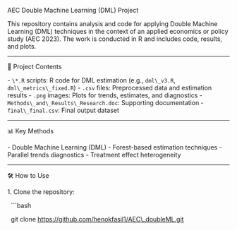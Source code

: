 AEC Double Machine Learning (DML) Project



This repository contains analysis and code for applying Double Machine Learning (DML) techniques in the context of an applied economics or policy study (AEC 2023). The work is conducted in R and includes code, results, and plots.



---



📁 Project Contents



\- `\*.R` scripts: R code for DML estimation (e.g., `dml\_v3.R`, `dml\_metrics\_fixed.R`)
\- `.csv` files: Preprocessed data and estimation results
\- `.png` images: Plots for trends, estimates, and diagnostics
\- `Methods\_and\_Results\_Research.doc`: Supporting documentation
\- `final\_final.csv`: Final output dataset



---



📊 Key Methods



\- Double Machine Learning (DML)
\- Forest-based estimation techniques
\- Parallel trends diagnostics
\- Treatment effect heterogeneity



---



🛠 How to Use



1\. Clone the repository:

&nbsp;  ```bash

&nbsp;  git clone https://github.com/henokfasil1/AEC\_doubleML.git



